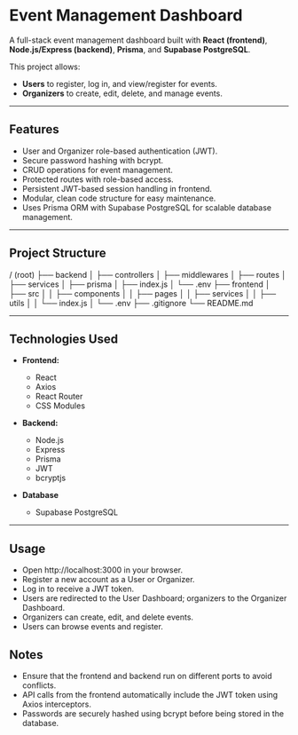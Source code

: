 # Event Management Dashboard

A full-stack event management dashboard built with **React (frontend)**, **Node.js/Express (backend)**, **Prisma**, and **Supabase PostgreSQL**.

This project allows:
- **Users** to register, log in, and view/register for events.
- **Organizers** to create, edit, delete, and manage events.

---

## Features

- User and Organizer role-based authentication (JWT).
- Secure password hashing with bcrypt.
- CRUD operations for event management.
- Protected routes with role-based access.
- Persistent JWT-based session handling in frontend.
- Modular, clean code structure for easy maintenance.
- Uses Prisma ORM with Supabase PostgreSQL for scalable database management.

---

## Project Structure
/ (root)
├── backend
│   ├── controllers
│   ├── middlewares
│   ├── routes
│   ├── services
│   ├── prisma
│   ├── index.js
│   └── .env
├── frontend
│   ├── src
│   │   ├── components
│   │   ├── pages
│   │   ├── services
│   │   ├── utils
│   │   └── index.js
│   └── .env
├── .gitignore
└── README.md

---

## Technologies Used

- **Frontend:**
  - React
  - Axios
  - React Router
  - CSS Modules

- **Backend:**
  - Node.js
  - Express
  - Prisma
  - JWT
  - bcryptjs

- **Database**  
  - Supabase PostgreSQL  

---

## Usage
- Open http://localhost:3000 in your browser.
- Register a new account as a User or Organizer.
- Log in to receive a JWT token.
- Users are redirected to the User Dashboard; organizers to the Organizer Dashboard.
- Organizers can create, edit, and delete events.
- Users can browse events and register.

## Notes
- Ensure that the frontend and backend run on different ports to avoid conflicts.
- API calls from the frontend automatically include the JWT token using Axios interceptors.
- Passwords are securely hashed using bcrypt before being stored in the database.
